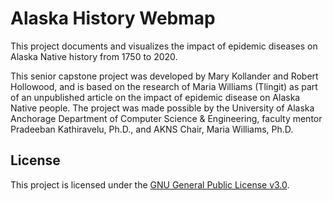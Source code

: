 # Alaska History Webmap
This project documents and visualizes the impact of epidemic diseases on Alaska Native history from 1750 to 2020.

This senior capstone project was developed by Mary Kollander and Robert Hollowood, and is based on the research of Maria Williams (Tlingit) as part of an unpublished article on the impact of epidemic disease on Alaska Native people. The project was made possible by the University of Alaska Anchorage Department of Computer Science & Engineering, faculty mentor Pradeeban Kathiravelu, Ph.D., and AKNS Chair, Maria Williams, Ph.D.

## License
This project is licensed under the [GNU General Public License v3.0](LICENSE).
